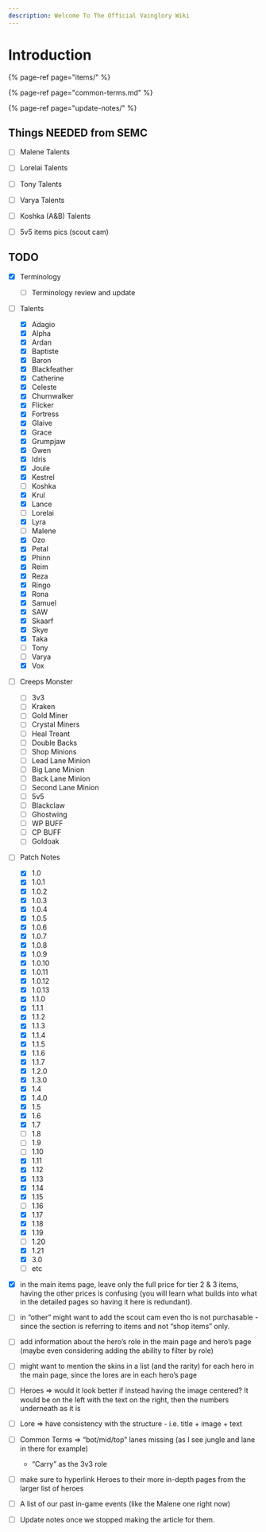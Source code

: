 ```yaml
---
description: Welcome To The Official Vainglory Wiki
---
```


# Introduction

{% page-ref page="items/" %}

{% page-ref page="common-terms.md" %}

{% page-ref page="update-notes/" %}

## Things NEEDED from SEMC

* [ ] Malene Talents
* [ ] Lorelai Talents
* [ ] Tony Talents
* [ ] Varya Talents
* [ ] Koshka \(A&B\) Talents
* [ ] 5v5 items pics \(scout cam\)



## TODO

* [x] Terminology
  * [ ] Terminology review and update
* [ ] Talents
  * [x] Adagio
  * [x] Alpha
  * [x] Ardan
  * [x] Baptiste
  * [x] Baron
  * [x] Blackfeather
  * [x] Catherine
  * [x] Celeste
  * [x] Churnwalker
  * [x] Flicker
  * [x] Fortress
  * [x] Glaive
  * [x] Grace
  * [x] Grumpjaw
  * [x] Gwen
  * [x] Idris
  * [x] Joule
  * [x] Kestrel
  * [ ] Koshka
  * [x] Krul
  * [x] Lance
  * [ ] Lorelai
  * [x] Lyra
  * [ ] Malene
  * [x] Ozo
  * [x] Petal
  * [x] Phinn
  * [x] Reim
  * [x] Reza
  * [x] Ringo
  * [x] Rona
  * [x] Samuel
  * [x] SAW
  * [x] Skaarf
  * [x] Skye
  * [x] Taka
  * [ ] Tony
  * [ ] Varya
  * [x] Vox
* [ ] Creeps Monster
  * [ ] 3v3
  * [ ] Kraken
  * [ ] Gold Miner
  * [ ] Crystal Miners
  * [ ] Heal Treant
  * [ ] Double Backs
  * [ ] Shop Minions
  * [ ] Lead Lane Minion
  * [ ] Big Lane Minion
  * [ ] Back Lane Minion
  * [ ] Second Lane Minion
  * [ ] 5v5
  * [ ] Blackclaw
  * [ ] Ghostwing
  * [ ] WP BUFF
  * [ ] CP BUFF
  * [ ] Goldoak
* [ ] Patch Notes
  * [x] 1.0
  * [x] 1.0.1
  * [x] 1.0.2
  * [x] 1.0.3
  * [x] 1.0.4
  * [x] 1.0.5
  * [x] 1.0.6
  * [x] 1.0.7
  * [x] 1.0.8
  * [x] 1.0.9
  * [x] 1.0.10
  * [x] 1.0.11
  * [x] 1.0.12
  * [x] 1.0.13
  * [x] 1.1.0
  * [x] 1.1.1
  * [x] 1.1.2
  * [x] 1.1.3
  * [x] 1.1.4
  * [x] 1.1.5
  * [x] 1.1.6
  * [x] 1.1.7
  * [x] 1.2.0
  * [x] 1.3.0
  * [x] 1.4
  * [x] 1.4.0
  * [x] 1.5
  * [x] 1.6
  * [x] 1.7
  * [ ] 1.8
  * [ ] 1.9
  * [ ] 1.10
  * [x] 1.11
  * [x] 1.12
  * [x] 1.13
  * [x] 1.14
  * [x] 1.15
  * [ ] 1.16
  * [x] 1.17
  * [x] 1.18
  * [x] 1.19
  * [ ] 1.20
  * [x] 1.21
  * [x] 3.0
  * [ ] etc
* [x] in the main items page, leave only the full price for tier 2 & 3 items, having the other prices is confusing \(you will learn what builds into what in the detailed pages so having it here is redundant\). 
* [ ] in “other” might want to add the scout cam even tho is not purchasable - since the section is referring to items and not “shop items” only.
* [ ] add information about the hero’s role in the main page and hero’s page \(maybe even considering adding the ability to filter by role\)
* [ ] might want to mention the skins in a list \(and the rarity\) for each hero in the main page, since the lores are in each hero’s page
* [ ] Heroes =&gt; would it look better if instead having the image centered? It would be on the left with the text on the right, then the numbers underneath as it is
* [ ] Lore =&gt; have consistency with the structure - i.e. title + image + text
* [ ] Common Terms =&gt; “bot/mid/top” lanes missing \(as I see jungle and lane in there for example\)
  * “Carry” as the 3v3 role
* [ ] make sure to hyperlink Heroes to their more in-depth pages from the larger list of heroes
* [ ] A list of our past in-game events \(like the Malene one right now\)
* [ ] Update notes once we stopped making the article for them.

